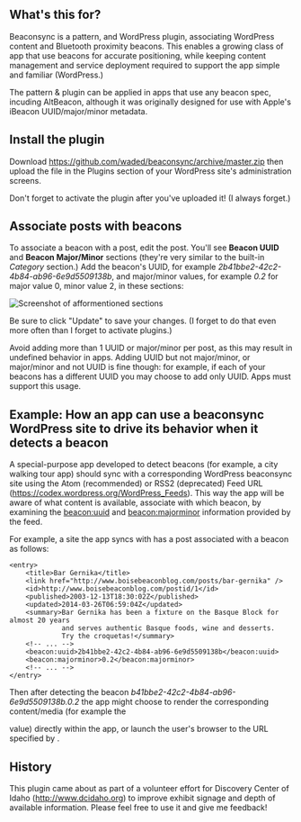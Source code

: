 What's this for?
---

Beaconsync is a pattern, and WordPress plugin, associating WordPress content and Bluetooth proximity beacons. This enables a growing class of app that use beacons for accurate positioning, while keeping content management and service deployment required to support the app simple and familiar (WordPress.)

The pattern & plugin can be applied in apps that use any beacon spec, incuding AltBeacon, although it was originally designed for use with Apple's iBeacon UUID/major/minor metadata.

Install the plugin
---
Download https://github.com/waded/beaconsync/archive/master.zip then upload the file in the Plugins section of your WordPress site's administration screens.

Don't forget to activate the plugin after you've uploaded it! (I always forget.)

Associate posts with beacons
---

To associate a beacon with a post, edit the post. You'll see **Beacon UUID** and **Beacon Major/Minor** sections (they're very similar to the built-in *Category* section.) Add the beacon's UUID, for example *2b41bbe2-42c2-4b84-ab96-6e9d5509138b*, and major/minor values, for example *0.2* for major value 0, minor value 2, in these sections:

![Screenshot of afformentioned sections](https://raw.githubusercontent.com/waded/beaconsync/master/docs/beacon-ui.png "The Beacon UUID and Beacon Major/Minor sections")

Be sure to click "Update" to save your changes. (I forget to do that even more often than I forget to activate plugins.)

Avoid adding more than 1 UUID or major/minor per post, as this may result in undefined behavior in apps. Adding UUID but not major/minor, or major/minor and not UUID is fine though: for example, if each of your beacons has a different UUID you may choose to add only UUID. Apps must support this usage.

Example: How an app can use a beaconsync WordPress site to drive its behavior when it detects a beacon
---
A special-purpose app developed to detect beacons (for example, a city walking tour app) should sync with a corresponding WordPress beaconsync site using the Atom (recommended) or RSS2 (deprecated) Feed URL (https://codex.wordpress.org/WordPress_Feeds). This way the app will be aware of what content is available, associate with which beacon, by examining the <beacon:uuid> and <beacon:majorminor> information provided by the feed.

For example, a site the app syncs with has a post associated with a beacon as follows:

	<entry>
		<title>Bar Gernika</title>
		<link href="http://www.boisebeaconblog.com/posts/bar-gernika" />
		<id>http://www.boisebeaconblog.com/postid/1</id>
		<published>2003-12-13T18:30:02Z</published>
		<updated>2014-03-26T06:59:04Z</updated>
		<summary>Bar Gernika has been a fixture on the Basque Block for almost 20 years 
		         and serves authentic Basque foods, wine and desserts.
		         Try the croquetas!</summary>
		<!-- ... -->
		<beacon:uuid>2b41bbe2-42c2-4b84-ab96-6e9d5509138b</beacon:uuid>
		<beacon:majorminor>0.2</beacon:majorminor>
		<!-- ... -->
	</entry>
  
Then after detecting the beacon *b41bbe2-42c2-4b84-ab96-6e9d5509138b.0.2* the app might choose to render the corresponding content/media (for example the <summary> value) directly within the app, or launch the user's browser to the URL specified by <link href>.

History
---

This plugin came about as part of a volunteer effort for Discovery Center of Idaho
(http://www.dcidaho.org) to improve exhibit signage and depth of available information. Please feel free to use it and give me feedback!
